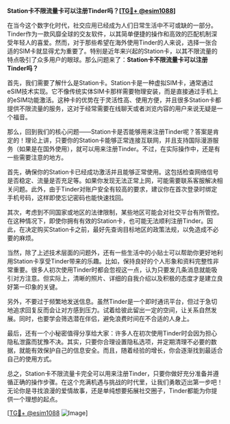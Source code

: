 **Station卡不限流量卡可以注册Tinder吗？[[TG💪+ @esim1088](https://t.me/s/esim1088)]**

在当今这个数字化时代，社交应用已经成为人们日常生活中不可或缺的一部分。Tinder作为一款风靡全球的交友软件，以其简单便捷的操作和高效的匹配机制深受年轻人的喜爱。然而，对于那些希望在海外使用Tinder的人来说，选择一张合适的SIM卡就显得尤为重要了。特别是近年来兴起的Station卡，以其不限流量的特点吸引了众多用户的眼球。那么问题来了：**Station卡不限流量卡可以注册Tinder吗？**

首先，我们需要了解什么是Station卡。Station卡是一种虚拟SIM卡，通常通过eSIM技术实现。它不像传统实体SIM卡那样需要物理安装，而是直接通过手机上的eSIM功能激活。这种卡的优势在于灵活性高、使用方便，并且很多Station卡都提供不限流量的服务，这对于经常需要在线聊天或者浏览内容的用户来说无疑是一个福音。

那么，回到我们的核心问题——Station卡是否能够用来注册Tinder呢？答案是肯定的！理论上讲，只要你的Station卡能够正常连接互联网，并且支持国际漫游服务（如果是在国外使用），就可以用来注册Tinder。不过，在实际操作中，还是有一些需要注意的地方。

首先，确保你的Station卡已经成功激活并且能够正常使用。这包括检查网络信号是否稳定、流量是否充足等。如果你发现无法正常上网，可能需要联系客服解决相关问题。此外，由于Tinder对账户安全有较高的要求，建议你在首次登录时绑定手机号码，这样即使忘记密码也能快速找回。

其次，考虑到不同国家或地区的法律限制，某些地区可能会对社交平台有所管控。在这种情况下，即使你拥有有效的Station卡，也可能无法顺利注册Tinder。因此，在决定购买Station卡之前，最好先查询目标地区的政策法规，以免造成不必要的麻烦。

当然，除了上述技术层面的问题外，还有一些生活中的小贴士可以帮助你更好地利用Station卡享受Tinder带来的乐趣。比如，保持良好的个人形象和资料完整性非常重要。很多人初次使用Tinder时都会忽视这一点，认为只要发几条消息就能吸引对方注意。但实际上，清晰的照片、详细的自我介绍以及积极的态度才是建立良好第一印象的关键。

另外，不要过于频繁地发送信息。虽然Tinder是一个即时通讯平台，但过于急切地追求回复反而会让对方感到压力。试着给彼此留出一定的空间，让关系自然发展。同时，也要学会筛选潜在伴侣，避免浪费时间在不合适的人身上。

最后，还有一个小秘密值得分享给大家：许多人在初次使用Tinder时会因为担心隐私泄露而犹豫不决。其实，只要你合理设置隐私选项，并定期清理不必要的数据，就能有效保护自己的信息安全。而且，随着经验的增长，你会逐渐找到最适合自己的使用方式。

总之，Station卡不限流量卡完全可以用来注册Tinder，只要你做好充分准备并遵循正确的操作步骤。在这个充满机遇与挑战的时代里，让我们勇敢迈出第一步吧！无论你是寻找浪漫的爱情故事，还是单纯想要拓展社交圈子，Tinder都能为你提供一个理想的起点。

[[TG💪+ @esim1088](https://t.me/s/esim1088) ![Image](https://i.postimg.cc/4NQfJmqS/Snipaste-2025-05-13-00-14-12.png)]